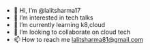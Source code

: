 - 👋 Hi, I’m @lalitsharma17
- 👀 I’m interested in tech talks
- 🌱 I’m currently learning k8,cloud
- 💞️ I’m looking to collaborate on cloud tech
- 📫 How to reach me lalitsharma81@gmail.com

<!---
lalitsharma17/lalitsharma17 is a ✨ special ✨ repository because its `README.md` (this file) appears on your GitHub profile.
You can click the Preview link to take a look at your changes.
--->
